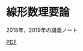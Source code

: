 # 線形数理要論
2018年，2019年の講義ノート

[PDF](https://github.com/arahatashun/Advanced-Core-in-Linear-Algebra/wiki/pdf/lecture_note.pdf)
